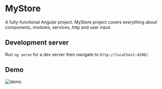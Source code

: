 # MyStore

A fully-functional Angular project. MyStore project covers everything about components, modules, services, http and user input.

## Development server

Run `ng serve` for a dev server then navigate to `http://localhost:4200/`.

## Demo
![demo](./shoppingflow.gif)